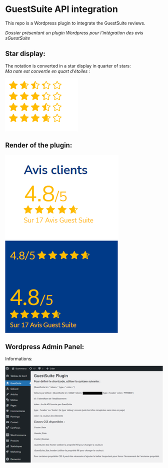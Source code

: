 # GuestSuite API integration

This repo is a Wordpress plugin to integrate the GuestSuite reviews.

*Dossier présentant un plugin Wordpress pour l'intégration des avis sGuestSuite*

## Star display:

The notation is converted in a star display in quarter of stars:  
*Ma note est convertie en quart d'étoiles :*

![Stars](Pictures/Stars.png)

## Render of the plugin:

![Reviews](Pictures/Rendu.png)
![Reviews](Pictures/GuestSuite.png)


## Wordpress Admin Panel:

Informations:  

![GuestSuite](Pictures/Shortcode.png)




